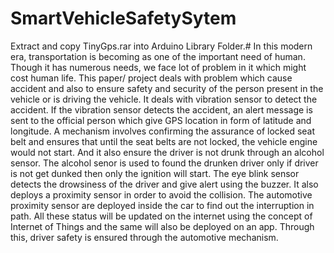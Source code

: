 # SmartVehicleSafetySytem
Extract and copy TinyGps.rar into Arduino Library Folder.#
In this modern era, transportation is becoming as one of the important need of human. Though it has numerous needs, we face lot of problem in it which might cost human life. This paper/ project deals with problem which cause accident and also to ensure safety and security of the person present in the vehicle or is driving the vehicle. It deals with vibration sensor to detect the accident. If the vibration sensor detects the accident, an alert message is sent to the official person which give GPS location in form of latitude and longitude. A mechanism involves confirming the assurance of locked seat belt and ensures that until the seat belts are not locked, the vehicle engine would not start. And it also ensure the driver is not drunk through an alcohol sensor. The alcohol senor is used to found the drunken driver only if driver is not get dunked then only the ignition will start. The eye blink sensor detects the drowsiness of the driver and give alert using the buzzer. It also deploys a proximity sensor in order to avoid the collision. The automotive proximity sensor are deployed inside the car to find out the interruption in path. All these status will be updated on the internet using the concept of Internet of Things and the same will also be deployed on an app. Through this, driver safety is ensured through the automotive mechanism. 
